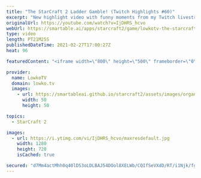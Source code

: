 ```yaml
---
title: "The StarCraft 2 Ladder Gamble! (Twitch Highlights #60)"
excerpt: "New highlight video with funny moments from my Twitch livestream. In this video I play StarCraft 2 and a whole lot of the Dyson Sphere Program.  Support my work on Patreon: http://www.patreon.com/lowkotv Become a YouTube member: https://lowko.tv/join  My second channel: http://lowko.tv/morelowko Lowko"
originalUrl: https://youtube.com/watch?v=IjDHRS_hcvo
webUrl: https://smartable.ai/apps/starcraft2/game/lowkotv-the-starcraft-2-ladder-gamble-twitch-highlights-60/
type: video
length: PT21M25S
publishedDateTime: 2021-02-27T17:00:27Z
heat: 96

featuredContent: "<iframe width=\"800\" height=\"500\" frameborder=\"0\" src=\"https://www.youtube.com/embed/IjDHRS_hcvo\" allow=\"accelerometer; autoplay; encrypted-media; gyroscope; picture-in-picture\" allowfullscreen></iframe>"

provider:
  name: LowkoTV
  domain: lowko.tv
  images:
    - url: https://smartableai.github.io/starcraft2/assets/images/organizations/lowko.tv-50x50.jpg
      width: 50
      height: 50

topics:
  - StarCraft 2

images:
  - url: https://i.ytimg.com/vi/IjDHRS_hcvo/maxresdefault.jpg
    width: 1280
    height: 720
    isCached: true

secured: "d7Mm4actMhh0q40lDS3oLDLBAJ54DOol8XELWb/CQIfSeVXdD/RT/i1Njk/fglnK7c1e8APt3fxb23A5ZS0XMG97Uu0HrjytjCNsb8edn4Wk11tySjv1oFZ1Mh541c8QP7VGcQG12CYOheFOpb/O4RFcaXJhs8pd1Y9ttI83lDpR01ohj/EBdfIUZYeMrEESkFfxWcElY6YkE6VvLt8ajyhKYqMMRlP13BSePbac/BMRhJNRnJDFM9YJVYz/+ff9WPUU1bGVwPDgILoRwWt0/54TJenZnq6Oy7lsKzh0uCtMtg5pX7J5w8AAMaaWPMYqsj0WHjjPOyiHBLWN71wdIzrbQXJx3dHW3IHHzH7hOk1ApcRDWoIJ6vhOKhVjP5NWD79ug5Ip2DwamiONnaeKXtA/E/1e8TgioqFwq18SBwI=;GKsmQawCiQQoypv8OnM1OA=="
---
```


